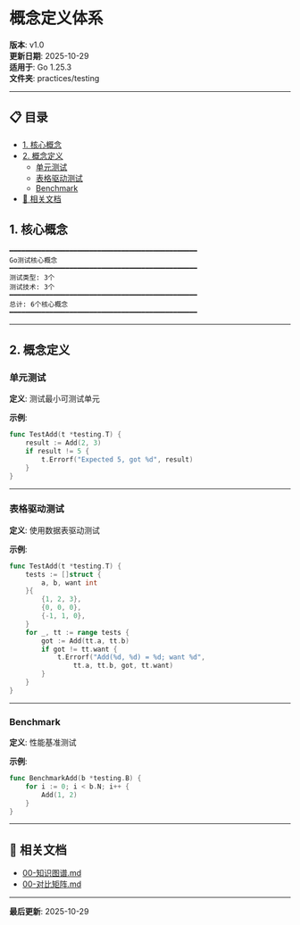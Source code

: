 ﻿# 概念定义体系

**版本**: v1.0  
**更新日期**: 2025-10-29  
**适用于**: Go 1.25.3  
**文件夹**: practices/testing

---

## 📋 目录


- [1. 核心概念](#1.-核心概念)
- [2. 概念定义](#2.-概念定义)
  - [单元测试](#单元测试)
  - [表格驱动测试](#表格驱动测试)
  - [Benchmark](#benchmark)
- [🔗 相关文档](#相关文档)

## 1. 核心概念

```text
━━━━━━━━━━━━━━━━━━━━━━━━━━━━━━━━━━━━━━━━━━━━━━━
Go测试核心概念
━━━━━━━━━━━━━━━━━━━━━━━━━━━━━━━━━━━━━━━━━━━━━━━
测试类型: 3个
测试技术: 3个
━━━━━━━━━━━━━━━━━━━━━━━━━━━━━━━━━━━━━━━━━━━━━━━
总计: 6个核心概念
━━━━━━━━━━━━━━━━━━━━━━━━━━━━━━━━━━━━━━━━━━━━━━━
```

---

## 2. 概念定义

### 单元测试

**定义**: 测试最小可测试单元

**示例**:
```go
func TestAdd(t *testing.T) {
    result := Add(2, 3)
    if result != 5 {
        t.Errorf("Expected 5, got %d", result)
    }
}
```

---

### 表格驱动测试

**定义**: 使用数据表驱动测试

**示例**:
```go
func TestAdd(t *testing.T) {
    tests := []struct {
        a, b, want int
    }{
        {1, 2, 3},
        {0, 0, 0},
        {-1, 1, 0},
    }
    for _, tt := range tests {
        got := Add(tt.a, tt.b)
        if got != tt.want {
            t.Errorf("Add(%d, %d) = %d; want %d", 
                tt.a, tt.b, got, tt.want)
        }
    }
}
```

---

### Benchmark

**定义**: 性能基准测试

**示例**:
```go
func BenchmarkAdd(b *testing.B) {
    for i := 0; i < b.N; i++ {
        Add(1, 2)
    }
}
```

---

## 🔗 相关文档

- [00-知识图谱.md](./00-知识图谱.md)
- [00-对比矩阵.md](./00-对比矩阵.md)

---

**最后更新**: 2025-10-29

